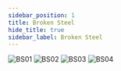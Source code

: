 ```yaml
---
sidebar_position: 1
title: Broken Steel
hide_title: true
sidebar_label: Broken Steel
---
```

![BS01](https://github.com/user-attachments/assets/cd636935-59e7-46b6-9785-22069d6fb903)
![BS02](https://github.com/user-attachments/assets/0873d7fe-d691-4a1a-92ba-6f22b1b3bb3e)
![BS03](https://github.com/user-attachments/assets/0759c0e2-d590-415a-ac76-2b1f0e085671)
![BS04](https://github.com/user-attachments/assets/90afb266-69f4-40db-b69c-175c79354388)
